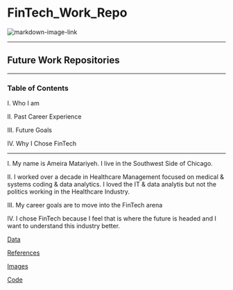 # FinTech_Work_Repo

![markdown-image-link](Chicago_Skyline.jpeg)

---
## Future Work Repositories
---
### Table of Contents
I. Who I am

II. Past Career Experience

III. Future Goals

IV. Why I Chose FinTech

---

 I. My name is Ameira Matariyeh. I live in the Southwest Side of Chicago.
 
 II. I worked over a decade in Healthcare Management focused on medical & systems coding & data analytics. I loved the IT & data analytis but not the politics working in the Healthcare Industry.
 
 III. My career goals are to move into the FinTech arena
 
 IV. I chose FinTech because I feel that is where the future is headed and I want to understand this industry better.

 [Data](data/)

 [References](References/)

 [Images](Images/)

 [Code](Code/)
